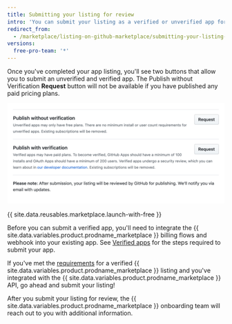 ```yaml
---
title: Submitting your listing for review
intro: 'You can submit your listing as a verified or unverified app for the {{ site.data.variables.product.prodname_dotcom }} community to use.'
redirect_from:
  - /marketplace/listing-on-github-marketplace/submitting-your-listing-for-review
versions:
  free-pro-team: '*'
---
```




Once you've completed your app listing, you'll see two buttons that allow you to submit an unverified and verified app. The Publish without Verification **Request** button will not be available if you have published any paid pricing plans.

![Unverified and verified request button](/assets/images/marketplace/marketplace-request-button.png)

{{ site.data.reusables.marketplace.launch-with-free }}

Before you can submit a verified app, you'll need to integrate the {{ site.data.variables.product.prodname_marketplace }} billing flows and webhook into your existing app. See [Verified apps](/marketplace/#verified-apps) for the steps required to submit your app.

If you've met the [requirements](/marketplace/getting-started/requirements-for-listing-an-app-on-github-marketplace/) for a verified {{ site.data.variables.product.prodname_marketplace }} listing and you've integrated with the {{ site.data.variables.product.prodname_marketplace }} API, go ahead and submit your listing!

After you submit your listing for review, the {{ site.data.variables.product.prodname_marketplace }} onboarding team will reach out to you with additional information.
